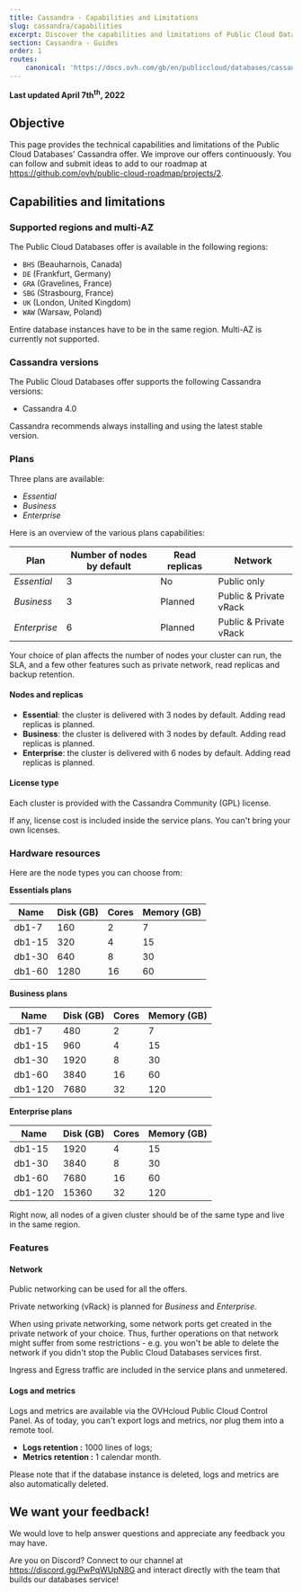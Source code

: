 ```yaml
---
title: Cassandra - Capabilities and Limitations
slug: cassandra/capabilities
excerpt: Discover the capabilities and limitations of Public Cloud Databases for Cassandra
section: Cassandra - Guides
order: 1
routes:
    canonical: 'https://docs.ovh.com/gb/en/publiccloud/databases/cassandra/capabilities/'
---
```


**Last updated April 7th<sup>th</sup>, 2022**

## Objective

This page provides the technical capabilities and limitations of the Public Cloud Databases' Cassandra offer.
We improve our offers continuously. You can follow and submit ideas to add to our roadmap at <https://github.com/ovh/public-cloud-roadmap/projects/2>.

## Capabilities and limitations

### Supported regions and multi-AZ

The Public Cloud Databases offer is available in the following regions:

- `BHS` (Beauharnois, Canada)
- `DE` (Frankfurt, Germany)
- `GRA` (Gravelines, France)
- `SBG` (Strasbourg, France)
- `UK` (London, United Kingdom)
- `WAW` (Warsaw, Poland)

Entire database instances have to be in the same region. Multi-AZ is currently not supported.

### Cassandra versions

The Public Cloud Databases offer supports the following Cassandra versions:

- Cassandra 4.0

Cassandra recommends always installing and using the latest stable version.


### Plans

Three plans are available:

- *Essential*
- *Business*
- *Enterprise*

Here is an overview of the various plans capabilities:

| Plan         | Number of nodes by default | Read replicas  | Network                        |
| ------------ | -------------------------- | -------------  | ------------------------------ |
| *Essential*  | 3                          | No             | Public only                    |
| *Business*   | 3                          | Planned        | Public & Private vRack         |
| *Enterprise* | 6                          | Planned        | Public & Private vRack         |

Your choice of plan affects the number of nodes your cluster can run, the SLA, and a few other features such as private network, read replicas and backup retention.

#### Nodes and replicas

- **Essential**: the cluster is delivered with 3 nodes by default. Adding read replicas is planned.
- **Business**: the cluster is delivered with 3 nodes by default. Adding read replicas is planned.
- **Enterprise**: the cluster is delivered with 6 nodes by default. Adding read replicas is planned.

#### License type

Each cluster is provided with the Cassandra Community (GPL) license.

If any, license cost is included inside the service plans. You can't bring your own licenses.

### Hardware resources

Here are the node types you can choose from:

**Essentials plans**

| Name    | Disk (GB) | Cores | Memory (GB) |
| ------- | --------- | ----- | ----------- |
| db1-7   | 160       | 2     | 7           |
| db1-15  | 320       | 4     | 15          |
| db1-30  | 640       | 8     | 30          |
| db1-60  | 1280      | 16    | 60          |

**Business plans**

| Name    | Disk (GB) | Cores | Memory (GB) |
| ------- | --------- | ----- | ----------- |
| db1-7   | 480       | 2     | 7           |
| db1-15  | 960       | 4     | 15          |
| db1-30  | 1920      | 8     | 30          |
| db1-60  | 3840      | 16    | 60          |
| db1-120 | 7680      | 32    | 120         |


**Enterprise plans**

| Name    | Disk (GB) | Cores | Memory (GB) |
| ------- | --------- | ----- | ----------- |
| db1-15  | 1920      | 4     | 15          |
| db1-30  | 3840      | 8     | 30          |
| db1-60  | 7680      | 16    | 60          |
| db1-120 | 15360     | 32    | 120         |

Right now, all nodes of a given cluster should be of the same type and live in the same region.


### Features

#### Network

Public networking can be used for all the offers.

Private networking (vRack) is planned for *Business* and *Enterprise*.

When using private networking, some network ports get created in the private network of your choice. Thus, further operations on that network might suffer from some restrictions - e.g. you won't be able to delete the network if you didn't stop the Public Cloud Databases services first.

Ingress and Egress traffic are included in the service plans and unmetered.



#### Logs and metrics

Logs and metrics are available via the OVHcloud Public Cloud Control Panel.
As of today, you can't export logs and metrics, nor plug them into a remote tool.

- **Logs retention :** 1000 lines of logs;
- **Metrics retention :** 1 calendar month.

Please note that if the database instance is deleted, logs and metrics are also automatically deleted.


## We want your feedback!

We would love to help answer questions and appreciate any feedback you may have.

Are you on Discord? Connect to our channel at <https://discord.gg/PwPqWUpN8G> and interact directly with the team that builds our databases service!
